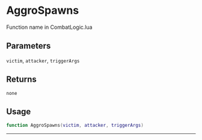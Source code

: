 # AggroSpawns
Function name in CombatLogic.lua
## Parameters
`victim`, `attacker`, `triggerArgs`
## Returns
`none`
## Usage
```lua
function AggroSpawns(victim, attacker, triggerArgs)
```
---
